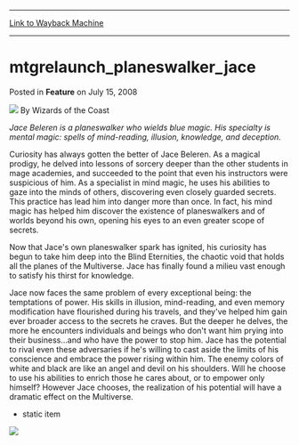 
---
[Link to Wayback Machine](https://web.archive.org/web/20211202013954/https://magic.wizards.com/en/articles/archive/feature/mtgrelaunchplaneswalkerjace-2008-07-15)

[_metadata_:wayback_url]:- "https://magic.wizards.com/en/articles/archive/feature/mtgrelaunchplaneswalkerjace-2008-07-15"
[_metadata_:wayback_raw_url]:- "https://web.archive.org/web/20211202013954id_/https://magic.wizards.com/en/articles/archive/feature/mtgrelaunchplaneswalkerjace-2008-07-15"
[_metadata_:wayback_capture_timestamp]:- "2021-12-02 01:39:54+00:00"
[_metadata_:description]:- "Jace Beleren is a planeswalker who wields blue magic. His specialty is mental magic: spells of mind-reading, illusion, knowledge, and deception. Curiosity has always gotten the better of Jace Beleren. As a magical prodigy, he delved into lessons of sorcery deeper than the other students in mage academies, and succeeded to the point that even his instructors were suspicious of"
[_metadata_:generator]:- "Drupal 7 (http://drupal.org)"
---


mtgrelaunch\_planeswalker\_jace
===============================



 Posted in **Feature**
 on July 15, 2008 






![](https://media.magic.wizards.com/styles/auth_small/public/images/person/wizards_author.jpg)
By Wizards of the Coast













*Jace Beleren is a planeswalker who wields blue magic. His specialty is mental magic: spells of mind-reading, illusion, knowledge, and deception.*


Curiosity has always gotten the better of Jace Beleren. As a magical prodigy, he delved into lessons of sorcery deeper than the other students in mage academies, and succeeded to the point that even his instructors were suspicious of him. As a specialist in mind magic, he uses his abilities to gaze into the minds of others, discovering even closely guarded secrets. This practice has lead him into danger more than once. In fact, his mind magic has helped him discover the existence of planeswalkers and of worlds beyond his own, opening his eyes to an even greater scope of secrets.


Now that Jace's own planeswalker spark has ignited, his curiosity has begun to take him deep into the Blind Eternities, the chaotic void that holds all the planes of the Multiverse. Jace has finally found a milieu vast enough to satisfy his thirst for knowledge.


Jace now faces the same problem of every exceptional being: the temptations of power. His skills in illusion, mind-reading, and even memory modification have flourished during his travels, and they've helped him gain ever broader access to the secrets he craves. But the deeper he delves, the more he encounters individuals and beings who don't want him prying into their business...and who have the power to stop him. Jace has the potential to rival even these adversaries if he's willing to cast aside the limits of his conscience and embrace the power rising within him. The enemy colors of white and black are like an angel and devil on his shoulders. Will he choose to use his abilities to enrich those he cares about, or to empower only himself? However Jace chooses, the realization of his potential will have a dramatic effect on the Multiverse.




* static item


![](https://media.magic.wizards.com/image_legacy_migration/magic/images/relaunch/multiverse/comics_planeswalkers.gif)








